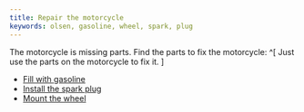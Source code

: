 ```yaml
---
title: Repair the motorcycle
keywords: olsen, gasoline, wheel, spark, plug
---
```


The motorcycle is missing parts. Find the parts to fix the motorcycle: ^[ Just use the parts on the motorcycle to fix it. ]
 - [Fill with gasoline](010-gasoline.md)
 - [Install the spark plug](020-spark-plug.md)
 - [Mount the wheel](030-wheel.md)
